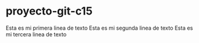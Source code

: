 # proyecto-git-c15
Esta es mi primera linea de texto
Esta es mi segunda linea de texto
Esta es mi tercera linea de texto
